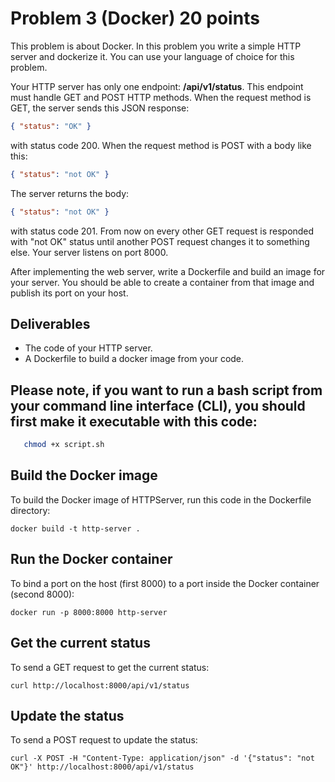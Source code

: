 # Problem 3 (Docker) 20 points

This problem is about Docker. In this problem you write a simple HTTP server and dockerize it. You can use your language of choice for this problem.


Your HTTP server has only one endpoint: **/api/v1/status**. This endpoint must handle GET and POST HTTP methods. When the request method is GET, the server sends this JSON response:

```json
{ "status": "OK" }
```

with status code 200. When the request method is POST with a body like this:

```json
{ "status": "not OK" }
```

The server returns the body:

```json
{ "status": "not OK" }
```

with status code 201. From now on every other GET request is responded with "not OK" status until another POST request changes it to something else. Your server listens on port 8000.

After implementing the web server, write a Dockerfile and build an image for your server. You should be able to create a container from that image and publish its port on your host.

## Deliverables

- The code of your HTTP server.
- A Dockerfile to build a docker image from your code.

## Please note, if you want to run a bash script from your command line interface (CLI), you should first make it executable with this code:
```bash
   chmod +x script.sh
   ```
## Build the Docker image

To build the Docker image of HTTPServer, run this code in the Dockerfile directory:

```
docker build -t http-server .
```

## Run the Docker container

To bind a port on the host (first 8000) to a port inside the Docker container (second 8000):

```
docker run -p 8000:8000 http-server
```

## Get the current status

To send a GET request to get the current status:

```
curl http://localhost:8000/api/v1/status
```

## Update the status

To send a POST request to update the status:

```
curl -X POST -H "Content-Type: application/json" -d '{"status": "not OK"}' http://localhost:8000/api/v1/status
```